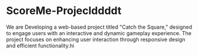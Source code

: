 # ScoreMe-Projeclddddt
We are Developing a web-based project titled "Catch the Square," designed to engage users with an interactive and dynamic gameplay experience. The project focuses on enhancing user interaction through responsive design and efficient functionality.hi
